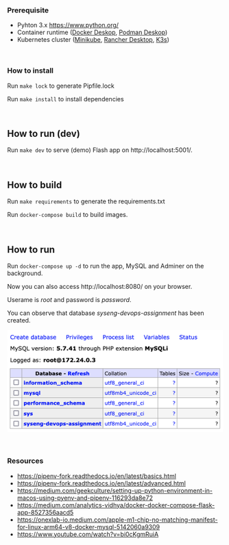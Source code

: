 ### Prerequisite

- Pyhton 3.x https://www.python.org/ 
- Container runtime ([Docker Deskop](https://www.docker.com/products/docker-desktop/), [Podman Deskop](https://podman-desktop.io/))
- Kubernetes cluster ([Minikube](https://minikube.sigs.k8s.io/docs/start/#what-youll-need), [Rancher Desktop](https://docs.rancherdesktop.io/getting-started/installation/), [K3s](https://docs.k3s.io/installation))

<br/>

### How to install

Run `make lock` to generate Pipfile.lock

Run `make install` to install dependencies

<br/>

## How to run (dev)

Run `make dev` to serve (demo) Flash app on http://localhost:5001/.

<br/>

## How to build

Run `make requirements` to generate the requirements.txt

Run `docker-compose build` to build images. 

<br/>

## How to run

Run `docker-compose up -d` to run the app, MySQL and Adminer on the background.

Now you can also access http://localhost:8080/ on your browser. 

Userame is *root* and password is *password*.

You can observe that database *syseng-devops-assignment* has been created.

![Tables](/images/tables.png)

<br/>

### Resources
- https://pipenv-fork.readthedocs.io/en/latest/basics.html
- https://pipenv-fork.readthedocs.io/en/latest/advanced.html
- https://medium.com/geekculture/setting-up-python-environment-in-macos-using-pyenv-and-pipenv-116293da8e72
- https://medium.com/analytics-vidhya/docker-docker-compose-flask-app-8527356aacd5
- https://onexlab-io.medium.com/apple-m1-chip-no-matching-manifest-for-linux-arm64-v8-docker-mysql-5142060a9309
- https://www.youtube.com/watch?v=bi0cKgmRuiA
